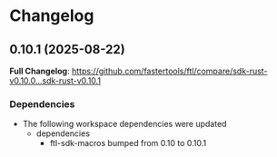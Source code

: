 # Changelog

## 0.10.1 (2025-08-22)

**Full Changelog**: https://github.com/fastertools/ftl/compare/sdk-rust-v0.10.0...sdk-rust-v0.10.1


### Dependencies

* The following workspace dependencies were updated
  * dependencies
    * ftl-sdk-macros bumped from 0.10 to 0.10.1
